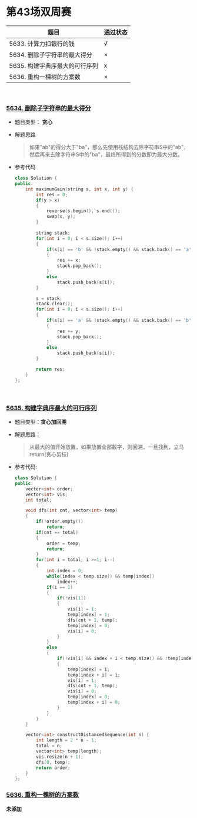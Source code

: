 # 第43场双周赛

|题目|通过状态|
|---|---|
|5633. 计算力扣银行的钱|√|
|5634. 删除子字符串的最大得分|×|
|5635. 构建字典序最大的可行序列|x|
|5636. 重构一棵树的方案数|×|

<br>

### [5634. 删除子字符串的最大得分](https://leetcode-cn.com/problems/maximum-score-from-removing-substrings/)

* 题目类型： **贪心**
* 解题思路

    > 如果"ab"的得分大于"ba"，那么先使用栈结构去除字符串S中的"ab"，然后再来去除字符串S中的"ba"，最终所得到的分数即为最大分数。

* 参考代码
    ``` cpp
    class Solution {
    public:
        int maximumGain(string s, int x, int y) {
            int res = 0;
            if(y > x)
            {
                reverse(s.begin(), s.end());
                swap(x, y);
            }
            
            string stack;
            for(int i = 0; i < s.size(); i++)
            {
                if(s[i] == 'b' && !stack.empty() && stack.back() == 'a')
                {
                    res += x;
                    stack.pop_back();
                }
                else
                    stack.push_back(s[i]);
            }

            s = stack;
            stack.clear();
            for(int i = 0; i < s.size(); i++)
            {
                if(s[i] == 'a' && !stack.empty() && stack.back() == 'b')
                {
                    res += y;
                    stack.pop_back();
                }
                else
                    stack.push_back(s[i]);
            }

            return res;
        }
    };
    ```

<br>

### [5635. 构建字典序最大的可行序列](https://leetcode-cn.com/problems/construct-the-lexicographically-largest-valid-sequence/)

* 题目类型：**贪心加回溯**
* 解题思路：

    > 从最大的值开始放置，如果放置全部数字，则回溯，一旦找到，立马return(贪心剪枝)

* 参考代码:

    ``` cpp
    class Solution {
    public:
        vector<int> order;
        vector<int> vis;
        int total;

        void dfs(int cnt, vector<int> temp)
        {
            if(!order.empty())
                return;
            if(cnt == total)
            {
                order = temp;
                return;
            }
            for(int i = total; i >=1; i--)
            {
                int index = 0;
                while(index < temp.size() && temp[index])
                    index++;
                if(i == 1)
                {
                    if(!vis[1])
                    {
                        vis[i] = 1;
                        temp[index] = 1;
                        dfs(cnt + 1, temp);
                        temp[index] = 0;
                        vis[i] = 0;
                    }
                }
                else
                {
                    if(!vis[i] && index + i < temp.size() && !temp[index + i])
                    {
                        temp[index] = i;
                        temp[index + i] = i;
                        vis[i] = 1;
                        dfs(cnt + 1, temp);
                        vis[i] = 0;
                        temp[index] = 0;
                        temp[index + i] = 0;
                    }
                }
            }
        }

        vector<int> constructDistancedSequence(int n) {
            int length = 2 * n - 1;
            total = n;
            vector<int> temp(length);
            vis.resize(n + 1);
            dfs(0, temp);
            return order;
        }
    };
    ```
### [5636. 重构一棵树的方案数](https://leetcode-cn.com/problems/number-of-ways-to-reconstruct-a-tree/)
**未添加**